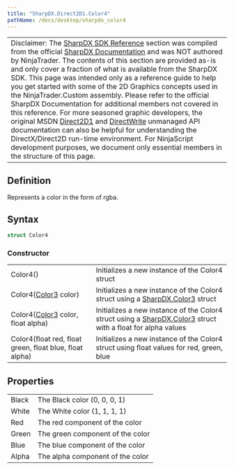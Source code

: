 ```yaml
---
title: "SharpDX.Direct2D1.Color4"
pathName: /docs/desktop/sharpdx_color4
---
```


|  |
| --- |
| Disclaimer: The [SharpDX SDK Reference](/docs/desktop/sharpdx_sdk_reference) section was compiled from the official [SharpDX Documentation](http://sharpdx.org/) and was NOT authored by NinjaTrader. The contents of this section are provided as-is and only cover a fraction of what is available from the SharpDX SDK. This page was intended only as a reference guide to help you get started with some of the 2D Graphics concepts used in the NinjaTrader.Custom assembly. Please refer to the official SharpDX Documentation for additional members not covered in this reference. For more seasoned graphic developers, the original MSDN [Direct2D1](https://msdn.microsoft.com/en-us/library/windows/desktop/dd370990.aspx) and [DirectWrite](https://msdn.microsoft.com/en-us/library/windows/desktop/dd368038.aspx) unmanaged API documentation can also be helpful for understanding the DirectX/Direct2D run-time environment. For NinjaScript development purposes, we document only essential members in the structure of this page. |

## Definition

Represents a color in the form of rgba.

## Syntax

```csharp
struct Color4
```

### Constructor

|  |  |
| --- | --- |
| Color4() | Initializes a new instance of the Color4 struct |
| Color4([Color3](/docs/desktop/sharpdx_color3) color) | Initializes a new instance of the Color4 struct using a [SharpDX.Color3](/docs/desktop/sharpdx_color3) struct |
| Color4([Color3](/docs/desktop/sharpdx_color3) color, float alpha) | Initializes a new instance of the Color4 struct using a [SharpDX.Color3](/docs/desktop/sharpdx_color3) struct with a float for alpha values |
| Color4(float red, float green, float blue, float alpha) | Initializes a new instance of the Color4 struct using float values for red, green, blue |

## Properties

|  |  |
| --- | --- |
| Black | The Black color (0, 0, 0, 1) |
| White | The White color (1, 1, 1, 1) |
| Red | The red component of the color |
| Green | The green component of the color |
| Blue | The blue component of the color |
| Alpha | The alpha component of the color |

